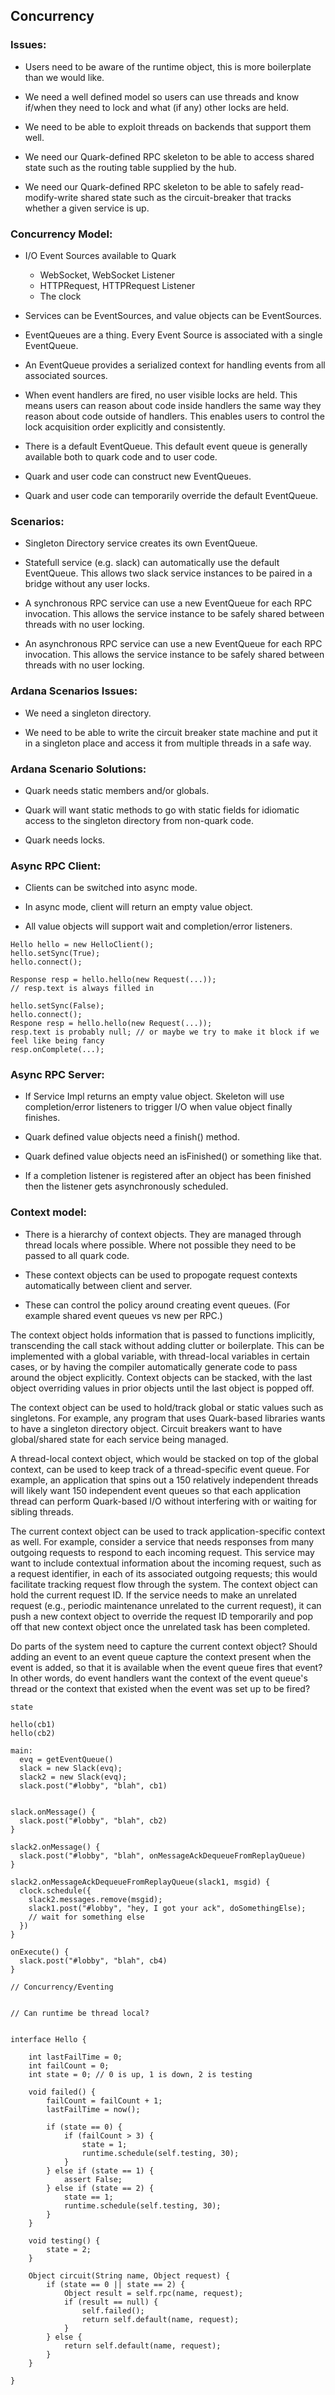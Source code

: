 ## Concurrency

### Issues:

 - Users need to be aware of the runtime object, this is more
   boilerplate than we would like.

 - We need a well defined model so users can use threads and know
   if/when they need to lock and what (if any) other locks are held.

 - We need to be able to exploit threads on backends that support
   them well.

 - We need our Quark-defined RPC skeleton to be able to access shared
   state such as the routing table supplied by the hub.

 - We need our Quark-defined RPC skeleton to be able to safely
   read-modify-write shared state such as the circuit-breaker that
   tracks whether a given service is up.

### Concurrency Model:

  - I/O Event Sources available to Quark
    + WebSocket, WebSocket Listener
    + HTTPRequest, HTTPRequest Listener
    + The clock

  - Services can be EventSources, and value objects can be
    EventSources.

  - EventQueues are a thing. Every Event Source is associated with a
    single EventQueue.

  - An EventQueue provides a serialized context for handling events
    from all associated sources.

  - When event handlers are fired, no user visible locks are
    held. This means users can reason about code inside handlers the
    same way they reason about code outside of handlers. This enables
    users to control the lock acquisition order explicitly and
    consistently.

  - There is a default EventQueue. This default event queue is
    generally available both to quark code and to user code.

  - Quark and user code can construct new EventQueues.

  - Quark and user code can temporarily override the default
    EventQueue.

### Scenarios:

  - Singleton Directory service creates its own EventQueue.

  - Statefull service (e.g. slack) can automatically use the default
    EventQueue. This allows two slack service instances to be paired
    in a bridge without any user locks.

  - A synchronous RPC service can use a new EventQueue for each RPC
    invocation. This allows the service instance to be safely shared
    between threads with no user locking.

  - An asynchronous RPC service can use a new EventQueue for each RPC
    invocation. This allows the service instance to be safely shared
    between threads with no user locking.

### Ardana Scenarios Issues:

  - We need a singleton directory.

  - We need to be able to write the circuit breaker state machine and
    put it in a singleton place and access it from multiple threads in
    a safe way.

### Ardana Scenario Solutions:

  - Quark needs static members and/or globals.

  - Quark will want static methods to go with static fields for
    idiomatic access to the singleton directory from non-quark code.

  - Quark needs locks.

### Async RPC Client:

  - Clients can be switched into async mode.

  - In async mode, client will return an empty value object.

  - All value objects will support wait and completion/error
    listeners.

```
Hello hello = new HelloClient();
hello.setSync(True);
hello.connect();

Response resp = hello.hello(new Request(...));
// resp.text is always filled in

hello.setSync(False);
hello.connect();
Respone resp = hello.hello(new Request(...));
resp.text is probably null; // or maybe we try to make it block if we feel like being fancy
resp.onComplete(...);
```

### Async RPC Server:

  - If Service Impl returns an empty value object. Skeleton will use
    completion/error listeners to trigger I/O when value object
    finally finishes.

  - Quark defined value objects need a finish() method.

  - Quark defined value objects need an isFinished() or something like
    that.

  - If a completion listener is registered after an object has been
    finished then the listener gets asynchronously scheduled.

### Context model:

  - There is a hierarchy of context objects. They are managed through
    thread locals where possible. Where not possible they need to be
    passed to all quark code.

  - These context objects can be used to propogate request contexts
    automatically between client and server.

  - These can control the policy around creating event queues. (For
    example shared event queues vs new per RPC.)

The context object holds information that is passed to functions
implicitly, transcending the call stack without adding clutter or
boilerplate. This can be implemented with a global variable, with
thread-local variables in certain cases, or by having the compiler
automatically generate code to pass around the object
explicitly. Context objects can be stacked, with the last object
overriding values in prior objects until the last object is popped
off.

The context object can be used to hold/track global or static values
such as singletons. For example, any program that uses Quark-based
libraries wants to have a singleton directory object. Circuit breakers
want to have global/shared state for each service being managed.

A thread-local context object, which would be stacked on top of the
global context, can be used to keep track of a thread-specific event
queue. For example, an application that spins out a 150 relatively
independent threads will likely want 150 independent event queues so
that each application thread can perform Quark-based I/O without
interfering with or waiting for sibling threads.

The current context object can be used to track application-specific
context as well. For example, consider a service that needs responses
from many outgoing requests to respond to each incoming request. This
service may want to include contextual information about the incoming
request, such as a request identifier, in each of its associated
outgoing requests; this would facilitate tracking request flow through
the system. The context object can hold the current request ID. If the
service needs to make an unrelated request (e.g., periodic maintenance
unrelated to the current request), it can push a new context object to
override the request ID temporarily and pop off that new context
object once the unrelated task has been completed.

Do parts of the system need to capture the current context object?
Should adding an event to an event queue capture the context present
when the event is added, so that it is available when the event queue
fires that event? In other words, do event handlers want the context
of the event queue's thread or the context that existed when the event
was set up to be fired?

```
state

hello(cb1)
hello(cb2)

main:
  evq = getEventQueue()
  slack = new Slack(evq);
  slack2 = new Slack(evq);
  slack.post("#lobby", "blah", cb1)


slack.onMessage() {
  slack.post("#lobby", "blah", cb2)
}

slack2.onMessage() {
  slack.post("#lobby", "blah", onMessageAckDequeueFromReplayQueue)
}

slack2.onMessageAckDequeueFromReplayQueue(slack1, msgid) {
  clock.schedule({
    slack2.messages.remove(msgid);
    slack1.post("#lobby", "hey, I got your ack", doSomethingElse);
    // wait for something else
  })
}

onExecute() {
  slack.post("#lobby", "blah", cb4)
}

// Concurrency/Eventing


// Can runtime be thread local?


interface Hello {

    int lastFailTime = 0;
    int failCount = 0;
    int state = 0; // 0 is up, 1 is down, 2 is testing

    void failed() {
        failCount = failCount + 1;
        lastFailTime = now();

        if (state == 0) {
            if (failCount > 3) {
                state = 1;
                runtime.schedule(self.testing, 30);
            }
        } else if (state == 1) {
            assert False;
        } else if (state == 2) {
            state == 1;
            runtime.schedule(self.testing, 30);
        }
    }

    void testing() {
        state = 2;
    }

    Object circuit(String name, Object request) {
        if (state == 0 || state == 2) {
            Object result = self.rpc(name, request);
            if (result == null) {
                self.failed();
                return self.default(name, request);
            }
        } else {
            return self.default(name, request);
        }
    }

}
```

